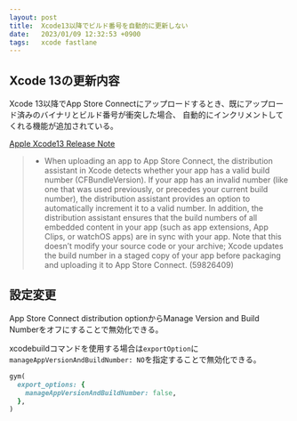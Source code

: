 ```yaml
---
layout: post
title:  Xcode13以降でビルド番号を自動的に更新しない
date:   2023/01/09 12:32:53 +0900
tags:   xcode fastlane
---
```


## Xcode 13の更新内容

Xcode 13以降でApp Store Connectにアップロードするとき、既にアップロード済みのバイナリとビルド番号が衝突した場合、
自動的にインクリメントしてくれる機能が追加されている。

[Apple Xcode13 Release Note](https://developer.apple.com/documentation/xcode-release-notes/xcode-13-release-notes)

> - When uploading an app to App Store Connect, the distribution assistant in Xcode detects whether your app has a valid build number (CFBundleVersion).
>   If your app has an invalid number (like one that was used previously, or precedes your current build number),
>   the distribution assistant provides an option to automatically increment it to a valid number. In addition,
>   the distribution assistant ensures that the build numbers of all embedded content in your app
>   (such as app extensions, App Clips, or watchOS apps) are in sync with your app.
>   Note that this doesn’t modify your source code or your archive;
>   Xcode updates the build number in a staged copy of your app before packaging and uploading it to App Store Connect. (59826409)

## 設定変更

App Store Connect distribution optionからManage Version and Build Numberをオフにすることで無効化できる。

xcodebuildコマンドを使用する場合は`exportOption`に`manageAppVersionAndBuildNumber: NO`を指定することで無効化できる。

```rb
gym(
  export_options: {
    manageAppVersionAndBuildNumber: false,
  },
)
```

